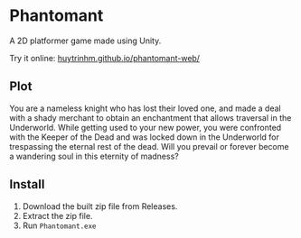 # Phantomant
A 2D platformer game made using Unity.

Try it online: [huytrinhm.github.io/phantomant-web/](https://huytrinhm.github.io/phantomant-web/)

## Plot
You are a nameless knight who has lost their loved one, and made a deal with a shady merchant to obtain an enchantment that allows traversal in the Underworld. While getting used to your new power, you were confronted with the Keeper of the Dead and was locked down in the Underworld for trespassing the eternal rest of the dead. Will you prevail or forever become a wandering soul in this eternity of madness?

## Install
1. Download the built zip file from Releases.
2. Extract the zip file.
3. Run `Phantomant.exe`
